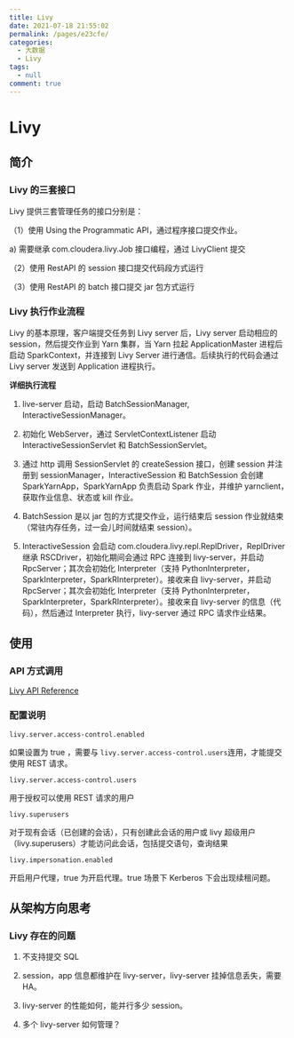 ```yaml
---
title: Livy
date: 2021-07-18 21:55:02
permalink: /pages/e23cfe/
categories: 
  - 大数据
  - Livy
tags: 
  - null
comment: true
---
```

# Livy

## 简介

### Livy 的三套接口

Livy 提供三套管理任务的接口分别是：

（1）使用 Using the Programmatic API，通过程序接口提交作业。

a) 需要继承 com.cloudera.livy.Job 接口编程，通过 LivyClient 提交

（2）使用 RestAPI 的 session 接口提交代码段方式运行

（3）使用 RestAPI 的 batch 接口提交 jar 包方式运行

### Livy 执行作业流程

Livy 的基本原理，客户端提交任务到 Livy server 后，Livy server 启动相应的 session，然后提交作业到 Yarn 集群，当 Yarn 拉起 ApplicationMaster 进程后启动 SparkContext，并连接到 Livy Server 进行通信。后续执行的代码会通过 Livy server 发送到 Application 进程执行。

**详细执行流程**

1. live-server 启动，启动 BatchSessionManager, InteractiveSessionManager。

2. 初始化 WebServer，通过 ServletContextListener 启动 InteractiveSessionServlet 和 BatchSessionServlet。

3. 通过 http 调用 SessionServlet 的 createSession 接口，创建 session 并注册到 sessionManager，InteractiveSession 和 BatchSession 会创建 SparkYarnApp，SparkYarnApp 负责启动 Spark 作业，并维护 yarnclient，获取作业信息、状态或 kill 作业。

4. BatchSession 是以 jar 包的方式提交作业，运行结束后 session 作业就结束（常驻内存任务，过一会儿时间就结束 session）。

5. InteractiveSession 会启动 com.cloudera.livy.repl.ReplDriver，ReplDriver 继承 RSCDriver，初始化期间会通过 RPC 连接到 livy-server，并启动 RpcServer；其次会初始化 Interpreter（支持 PythonInterpreter，SparkInterpreter，SparkRInterpreter）。接收来自 livy-server，并启动 RpcServer；其次会初始化 Interpreter（支持 PythonInterpreter，SparkInterpreter，SparkRInterpreter）。接收来自 livy-server 的信息（代码），然后通过 Interpreter 执行，livy-server 通过 RPC 请求作业结果。

## 使用

### API 方式调用

[Livy API Reference](https://github.com/cloudera/livy#prerequisites)

### 配置说明

`livy.server.access-control.enabled`

如果设置为 true ，需要与 `livy.server.access-control.users`连用，才能提交使用 REST 请求。

`livy.server.access-control.users`

用于授权可以使用 REST 请求的用户

`livy.superusers`

对于现有会话（已创建的会话），只有创建此会话的用户或 livy 超级用户（livy.superusers）才能访问此会话，包括提交语句，查询结果

`livy.impersonation.enabled`

开启用户代理，true 为开启代理。true 场景下 Kerberos 下会出现续租问题。

## 从架构方向思考

### Livy 存在的问题

1. 不支持提交 SQL

2. session，app 信息都维护在 livy-server，livy-server 挂掉信息丢失，需要 HA。

3. livy-server 的性能如何，能并行多少 session。

4. 多个 livy-server 如何管理？
